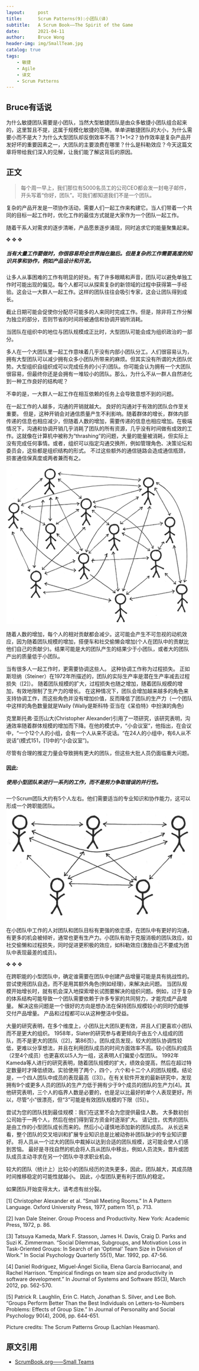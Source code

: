 ```yaml
---
layout:     post
title:      Scrum Patterns(9):小团队(译)
subtitle:   A Scrum Book——The Spirit of the Game
date:       2021-04-11
author:     Bruce Wong
header-img: img/SmallTeam.jpg  
catalog: true
tags:
    - 敏捷
    - Agile
    - 译文
    - Scrum Patterns
---
```


##  Bruce有话说   
为什么敏捷团队需要是小团队，当然大型敏捷团队是由众多敏捷小团队组合起来的，这里暂且不提，这属于规模化敏捷的范畴。单单讲敏捷团队的大小，为什么需要小而不是大？为什么大型团队却反倒效率不高？1+1<2？协作效率是复杂产品开发好坏的重要因素之一，大团队的主要浪费在哪里？什么是科勒效应？今天这篇文章将带给我们深入的见解，让我们能了解这背后的原因。   
## 正文   

> 每个周一早上，我们那位有5000名员工的公司CEO都会发一封电子邮件，开头写着“你好，团队”。可我们都知道我们不是一个团队。  

复杂的产品开发是一项协作活动，需要人们一起工作来构建它。当人们带着一个共同的目标一起工作时，优化工作的最佳方式就是大家作为一个团队一起工作。  

随着干系人对需求的逐步清晰，产品愿景逐步涌现，同时追求它的能量聚集起来。  

✥       ✥       ✥ 

##### 当有大量工作要做时，你很容易将全世界抛在脑后。但是复杂的工作需要高度的知识共享和协作，例如产品设计和开发。   

让多人从事困难的工作有明显的好处。有了许多眼睛和声音，团队可以避免单独工作时可能出现的偏见。每个人都可以从探索复杂的新领域的过程中获得第一手经验。这会让一大群人一起工作。这样的团队往往会吸引专家，这会让团队得到成长。 

截止日期可能会促使你分配尽可能多的人来同时完成工作。但是，除非将工作分解为独立的部分，否则节省的时间将被通信和协调开销所消耗。  

当团队在组织中的地位与团队规模成正比时，大型团队可能会成为组织政治的一部分。  

多人在一个大团队里一起工作意味着几乎没有内部小团队分工。人们很容易认为，拥有大型团队可以减少拥有众多小团队所带来的麻烦。但其实没有所谓的大团队优势。大型组织自组织成可以完成任务的小(子)团队。你可能会认为拥有一个大团队很容易，但最终你还是会拥有一堆较小的团队。那么，为什么不从一群人自然进化到一种工作良好的结构呢？  

不幸的是，一大群人一起工作在相互依赖的任务上会导致意想不到的问题。  

在一起工作的人越多，沟通的开销就越大。 良好的沟通对于有效的团队合作至关重要。 但是，这种开销会对通信质量产生不利影响。随着群体的增长，群体内部传递的信息也相应减少，但随着人数的增加，需要传递的信息也相应增加。在极端情况下，沟通和协调开销几乎消耗了团队的所有资源，几乎没有时间做有成效的工作。这就像在计算机中被称为“thrashing”的问题，大量的能量被消耗，但实际上没有完成任何事情。或者，组织可以指定沟通交换所，例如管理角色、决策论坛和委员会，这些都是组织结构的形式。 不过这些额外的通信链路会造成通信瓶颈，损害通信保真度或两者兼而有之。  

![smallteam_Pre.jpg](/img/scrum/SmallTeam_Pre.jpg) 

随着人数的增加，每个人的相对贡献都会减少。这可能会产生不可忽视的动机效应，因为随着团队规模的增加，搭便车和社交偷懒会增加(个人在团队中的贡献比他们自己的贡献少)。结果可能是大的团队产生的结果少于小团队，或者大的团队产出的质量低于小团队。  

当有很多人一起工作时，更需要协调这些人。 这种协调工作称为过程损失。 正如斯坦纳（Steiner）在1972年所描述的，团队的实际生产率是潜在生产率减去过程损失（[2]）。 随着团队规模的扩大，过程损失也随之增加，随着团队规模的增加，有效地限制了生产力的增长。 在这种情况下，团队会增加越来越多的角色来支持协调工作，而这些角色并没有增加价值，反而降低了团队的生产力（一个团队中这样的角色数量就是Wally (Wally是斯科特·亚当在《呆伯特》中扮演的角色)  

克里斯托弗·亚历山大(Christopher Alexander)引用了一项研究，该研究表明，沟通效率随着群体规模的增加而下降。在他的模式中，“小会议室”，他指出，在会议中，“一个12个人的小组，会有一个人从来不说话。“在24人的小组中，有6人从不说话”(模式151，[1]中的“小会议室”)。  

尽管有合理的推定力量会导致拥有更大的团队，但这些大批人员仍面临重大问题。  

#### 因此:  

##### 使用小型团队来进行一系列的工作，而不是努力争取错误的并行性。  

一个Scrum团队大约有5个人左右。他们需要适当的专业知识和协作能力，这可以形成一个跨职能团队。  
![smallteam_Post.jpg](/img/scrum/SmallTeam_Post.jpg) 

在小团队中工作的人对团队和团队目标有更强的依恋感，在团队中有更好的沟通，有更多的机会被倾听，通常也更有生产力。小团队有助于克服消极的团队效应，如社交偷懒和过程损失，同时促进更积极的效应，如科勒效应(激励自己不要成为团队中表现最差的成员)。  

✥       ✥       ✥  

在跨职能的小型团队中，确定谁需要在团队中创建产品增量可能是具有挑战性的。 尝试使用团队自选，而不是用其额外角色(例如经理)，来解决此问题。 当团队规模开始增长时，就有机会深入地探索增长试图要解决的组织问题。例如，过于复杂的体系结构可能导致一个团队需要依赖于许多专家的共同努力，才能完成产品增量。 解决这些问题是一个很好的方向是想办法在保持团队规模较小的同时仍能够交付产品增量。 产品和过程都可以从这种整洁中受益。

大量的研究表明，在多个维度上，小团队比大团队更有效，并且人们更喜欢小团队而不是更大的组织。 1958年，Slater的研究参与者更倾向于由五个人组成的团队，而不是更大的团队（[2]，第86页）。团队成员发现，较大的团队协调性较低，更难以分享想法，并且在利用团队成员的时间方面效率不高。较小团队的成员（2至4个成员）也更喜欢以5人为一组，这表明人们偏爱小型团队。 1992年Kameda等人进行的研究表明，随着团队规模的扩大，绩效会提高，然后在超过特定数量时才降低绩效。实验使用了两个，四个，六个和十二个人的团队规模。结论是，一个四人团队中成员的表现最高（[3]）。在有关软件开发的最新研究中，发现拥有9个或更多人员的团队的生产力低于拥有少于9个成员的团队的生产力[4]。其他研究表明，三个人的临界人数是必要的，也是足以比最好的单个人表现更好。所以，尽管“小”很漂亮，但“3”可能是有效团队规模的下限（[5]）。  

尝试为您的团队找到最佳规模：我们在这里不会为您提供最佳人数。 大多数初创公司始于一两个人，然后在他们得到官方资金时逐渐扩大。 请记住，优秀的团队是由工作的小型团队成长而来的。然后小心谨慎地添加新的团队成员。 从长远来看，整个团队的交叉培训和扩展专业知识总是比被动弥补团队缺少的专业知识要好。 将人员从一个过大的团队中裁掉以达到合适的团队规模，这可能会使人们感到苦恼。 最好是寻找自然的机会将人员从团队中移出，例如人员流失，晋升或团队成员主动寻求在另一个团队中寻求职业机会。  


较大的团队（统计上）比较小的团队经历的流失更多，因此，团队越大，其成员随时间推移稳定的可能性就越小。 因此，小型团队更有利于团队的稳定。  

如果团队开始变得太大，请考虑有丝分裂。  

[1] Christopher Alexander et al. “Small Meeting Rooms.” In A Pattern Language. Oxford University Press, 1977, pattern 151, p. 713.

[2] Ivan Dale Steiner. Group Process and Productivity. New York: Academic Press, 1972, p. 86.

[3] Tatsuya Kameda, Mark F. Stasson, James H. Davis, Craig D. Parks and Suzi K. Zimmerman. “Social Dilemmas, Subgroups, and Motivation Loss in Task-Oriented Groups: In Search of an ‘Optimal’ Team Size in Division of Work.” In Social Psychology Quarterly 55(1), Mar. 1992, pp. 47-56.

[4] Daniel Rodríguez, Miguel-Ángel Sicilia, Elena García Barriocanal, and Rachel Harrison. “Empirical findings on team size and productivity in software development.” In Journal of Systems and Software 85(3), March 2012, pp. 562-570.

[5] Patrick R. Laughlin, Erin C. Hatch, Jonathan S. Silver, and Lee Boh. “Groups Perform Better Than the Best Individuals on Letters-to-Numbers Problems: Effects of Group Size.” In Journal of Personality and Social Psychology 90(4), 2006, pp. 644-651.

Picture credits: The Scrum Patterns Group (Lachlan Heasman).

## 原文引用
- [ScrumBook.org——Small Teams](http://scrumbook.org.datasenter.no/product-organization-pattern-language/development-team/small-teams.html)
